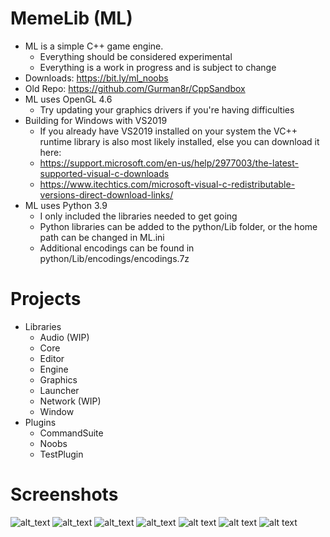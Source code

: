 # MemeLib (ML)

- ML is a simple C++ game engine.
	- Everything should be considered experimental
	- Everything is a work in progress and is subject to change
- Downloads: https://bit.ly/ml_noobs
- Old Repo: https://github.com/Gurman8r/CppSandbox
- ML uses OpenGL 4.6
	- Try updating your graphics drivers if you're having difficulties
- Building for Windows with VS2019
	- If you already have VS2019 installed on your system the VC++ runtime library is also most likely installed, else you can download it here:
	- https://support.microsoft.com/en-us/help/2977003/the-latest-supported-visual-c-downloads
	- https://www.itechtics.com/microsoft-visual-c-redistributable-versions-direct-download-links/
- ML uses Python 3.9
	- I only included the libraries needed to get going
	- Python libraries can be added to the python/Lib folder, or the home path can be changed in ML.ini
	- Additional encodings can be found in python/Lib/encodings/encodings.7z

# Projects

- Libraries
  - Audio (WIP)
  - Core
  - Editor
  - Engine
  - Graphics
  - Launcher
  - Network (WIP)
  - Window
- Plugins
  - CommandSuite
  - Noobs
  - TestPlugin

# Screenshots

![alt_text](https://i.imgur.com/HyNtmAz.png)
![alt_text](https://i.imgur.com/Uqvf4jS.png)
![alt_text](https://i.imgur.com/2wsHoQC.png)
![alt_text](https://i.imgur.com/TyIgSw9.png)
![alt text](https://i.imgur.com/JS4bQdL.png)
![alt text](https://i.imgur.com/9F3BuaL.png)
![alt text](https://i.imgur.com/dfm47zC.png)
